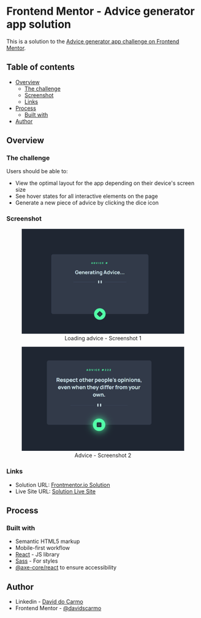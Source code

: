 # Frontend Mentor - Advice generator app solution

This is a solution to the [Advice generator app challenge on Frontend Mentor](https://www.frontendmentor.io/challenges/advice-generator-app-QdUG-13db).

## Table of contents

- [Overview](#overview)
  - [The challenge](#the-challenge)
  - [Screenshot](#screenshot)
  - [Links](#links)
- [Process](#my-process)
  - [Built with](#built-with)
- [Author](#author)

## Overview

### The challenge

Users should be able to:

- View the optimal layout for the app depending on their device's screen size
- See hover states for all interactive elements on the page
- Generate a new piece of advice by clicking the dice icon

### Screenshot

<figure>
  <img src="./readme/screenshot_1.png" alt="Generating advice... - Screenshot 1">
  <figcaption style="text-align:center;">Loading advice - Screenshot 1</figcaption>
</figure>

<figure>
  <img src="./readme/screenshot_2.png" alt="Advice: Respect other people's opinions, even when they differ from your own - Screenshot 2">
  <figcaption style="text-align:center;">Advice - Screenshot 2</figcaption>
</figure>

### Links

- Solution URL: [Frontmentor.io Solution](https://www.frontendmentor.io/solutions/advice-generator-app-X_DZvgLbby)
- Live Site URL: [Solution Live Site](https://advice-generator-app-amber.vercel.app/)

## Process

### Built with

- Semantic HTML5 markup
- Mobile-first workflow
- [React](https://reactjs.org/) - JS library
- [Sass](https://sass-lang.com/) - For styles
- [@axe-core/react](https://www.npmjs.com/package/@axe-core/react) to ensure accessibility

## Author

- Linkedin - [David do Carmo](https://www.linkedin.com/in/davidscarmo/)
- Frontend Mentor - [@davidscarmo](https://www.frontendmentor.io/profile/davidscarmo)
